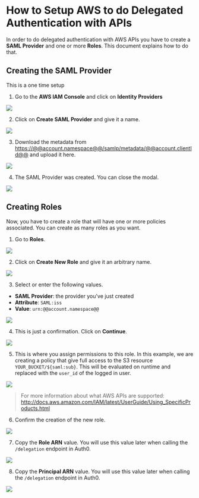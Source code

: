 # How to Setup AWS to do Delegated Authentication with APIs

In order to do delegated authentication with AWS APIs you have to create a **SAML Provider** and one or more **Roles**. This document explains how to do that.

## Creating the SAML Provider

This is a one time setup

1. Go to the **AWS IAM Console** and click on **Identity Providers**

  ![](/media/articles/aws-api-setup/aws-api-setup-1.png)

2. Click on **Create SAML Provider** and give it a name.

  ![](/media/articles/aws-api-setup/aws-api-setup-2.png)

3. Download the metadata from <a href="https://@@account.namespace@@/samlp/metadata/@@account.clientId@@" target="_new">https://@@account.namespace@@/samlp/metadata/@@account.clientId@@</a> and upload it here.

  ![](/media/articles/aws-api-setup/aws-api-setup-3.png)

4. The SAML Provider was created. You can close the modal.

  ![](/media/articles/aws-api-setup/aws-api-setup-4.png)

## Creating Roles

Now, you have to create a role that will have one or more policies associated. You can create as many roles as you want.

1. Go to **Roles**.

  ![](/media/articles/aws-api-setup/aws-api-setup-5.png)

2. Click on **Create New Role** and give it an arbitrary name.

  ![](/media/articles/aws-api-setup/aws-api-setup-6.png)

3. Select or enter the following values.

  * **SAML Provider**: the provider you've just created
  * **Attribute**: `SAML:iss`
  * **Value**: `urn:@@account.namespace@@`


  ![](/media/articles/aws-api-setup/aws-api-setup-7.png)

4. This is just a confirmation. Click on **Continue**.

  ![](/media/articles/aws-api-setup/aws-api-setup-8.png)

5. This is where you assign permissions to this role. In this example, we are creating a policy that give full access to the S3 resource `YOUR_BUCKET/${saml:sub}`. This will be evaluated on runtime and replaced with the `user_id` of the logged in user.

  ![](/media/articles/aws-api-setup/aws-api-setup-9.png)

  > For more information about what AWS APIs are supported: <http://docs.aws.amazon.com/IAM/latest/UserGuide/Using_SpecificProducts.html>

6. Confirm the creation of the new role.

  ![](/media/articles/aws-api-setup/aws-api-setup-10.png)

7. Copy the **Role ARN** value. You will use this value later when calling the `/delegation` endpoint in Auth0.

  ![](/media/articles/aws-api-setup/aws-api-setup-11.png)

8. Copy the **Principal ARN** value. You will use this value later when calling the `/delegation` endpoint in Auth0.

  ![](/media/articles/aws-api-setup/aws-api-setup-12.png)
